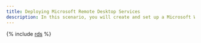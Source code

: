 ```yaml
---
title: Deploying Microsoft Remote Desktop Services
description: In this scenario, you will create and set up a Microsoft Windows Server Datacenter infrastructure with pre-installed Remote Desktop Services in {{ yandex-cloud }}.
---
```


{% include [rds](../../_tutorials/windows/rds.md) %}
